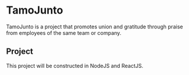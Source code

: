 # TamoJunto

TamoJunto is a project that promotes union and gratitude through praise from employees of the same team or company.

## Project

This project will be constructed in NodeJS and ReactJS.